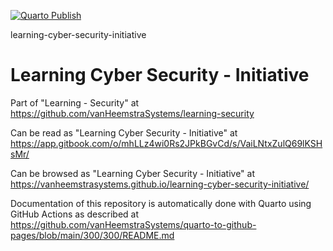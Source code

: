 [![Quarto Publish](https://github.com/vanHeemstraSystems/learning-cyber-security-initiative/actions/workflows/publish.yml/badge.svg)](https://github.com/vanHeemstraSystems/learning-cyber-security-initiative/actions/workflows/publish.yml)

learning-cyber-security-initiative
# Learning Cyber Security - Initiative

Part of "Learning - Security" at https://github.com/vanHeemstraSystems/learning-security

Can be read as "Learning Cyber Security - Initiative" at https://app.gitbook.com/o/mhLLz4wi0Rs2JPkBGvCd/s/VaiLNtxZulQ69lKSHsMr/

Can be browsed as "Learning Cyber Security - Initiative" at https://vanheemstrasystems.github.io/learning-cyber-security-initiative/

Documentation of this repository is automatically done with Quarto using GitHub Actions as described at https://github.com/vanHeemstraSystems/quarto-to-github-pages/blob/main/300/300/README.md
